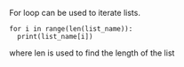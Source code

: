 For loop can be used to iterate lists.

```
for i in range(len(list_name)):
  print(list_name[i])
  ```
  where len is used to find the length of the list
